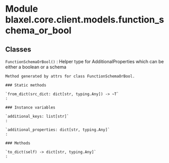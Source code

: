 Module blaxel.core.client.models.function_schema_or_bool
========================================================

Classes
-------

`FunctionSchemaOrBool()`
:   Helper type for AdditionalProperties which can be either a boolean or a schema
    
    Method generated by attrs for class FunctionSchemaOrBool.

    ### Static methods

    `from_dict(src_dict: dict[str, typing.Any]) ‑> ~T`
    :

    ### Instance variables

    `additional_keys: list[str]`
    :

    `additional_properties: dict[str, typing.Any]`
    :

    ### Methods

    `to_dict(self) ‑> dict[str, typing.Any]`
    :